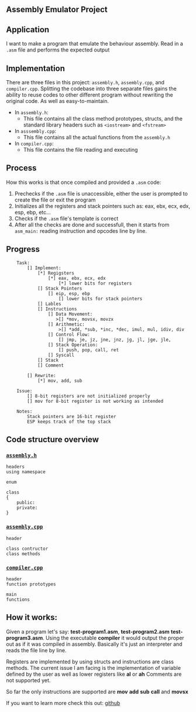 ## Assembly Emulator Project

## Application
I want to make a program that emulate the behaviour assembly. Read in a ```.asm``` file and performs the expected output

## Implementation
There are three files in this project: ```assembly.h```, ```assembly.cpp```, and ```compiler.cpp```. Splitting the codebase into three separate files gains the ability to reuse codes to other different program without rewriting the original code. As well as easy-to-maintain.

* In ```assembly.h```:
    * This file contains all the class method prototypes, structs, and the standard library headers such as ```<iostream>``` and ```<fstream>```
* In ```asssembly.cpp```:
    * This file contains all the actual functions from the ```assembly.h```
* In ```compiler.cpp```:
    * This file contains the file reading and executing

## Process
How this works is that once compiled and provided a ```.asm``` code:
1. Prechecks if the ```.asm``` file is unaccessible, either the user is prompted to create the file or exit the program 
1. Initializes all the registers and stack pointers such as: eax, ebx, ecx, edx, esp, ebp, etc... 
1. Checks if the ```.asm``` file's template is correct
1. After all the checks are done and successfull, then it starts from ```asm_main:``` reading instruction and opcodes line by line.

## Progress
```
    Task:
        [] Implement:
            [*] Regigsters
                [*] eax, ebx, ecx, edx
                    [*] lower bits for registers
            [] Stack Pointers
                [] eip, esp, ebp
                    [] lower bits for stack pointers
            [] Lables
            [] Instructions
                [] Data Movement:
                   >[] *mov, movsx, movzx
                [] Arithmetic:
                    >[] *add, *sub, *inc, *dec, imul, mul, idiv, div
                [] Control Flow:
                    [] jmp, je, jz, jne, jnz, jg, jl, jge, jle, 
                [] Stack Operation:
                    [] push, pop, call, ret
                [] Syscall
            [] Stack
            [] Comment

        [] Rewrite:
            [*] mov, add, sub

    Issue:
        [] 8-bit registers are not initialized properly
        [] mov for 8-bit register is not working as intended

    Notes:
        Stack pointers are 16-bit register
        ESP keeps track of the top stack
```
## Code structure overview

### [```assembly.h```](https://github.com/Jcabarus/personal-project/blob/main/projects/assembly-emulator/assembly.h)
```
headers
using namespace

enum

class
{
    public:
    private:
}
```

### [```assembly.cpp```](https://github.com/Jcabarus/personal-project/blob/main/projects/assembly-emulator/assembly.cpp)
```
header

class contructor
class methods
```

### [```compiler.cpp```](https://github.com/Jcabarus/personal-project/blob/main/projects/assembly-emulator/compiler.cpp)
```
header
function prototypes

main
functions
```



## How it works:
Given a program let's say: **test-program1.asm**, **test-program2.asm** **test-program3.asm**. Using the executable **compiler** it would output the proper out as if it was compiled in assembly. Basically it's just an interpreter and reads the file line by line.

Registers are implemented by using structs and instructions are class methods. The current issue I am facing is the implementation of variable defined by the user as well as lower registers like **al** or **ah** Comments are not supported yet.

So far the only instructions are supported are **mov** **add** **sub** **call** and **movsx** 

If you want to learn more check this out: [github](https://github.com/Jcabarus/personal/blob/main/projects/assembly-emulator/assembly.md)